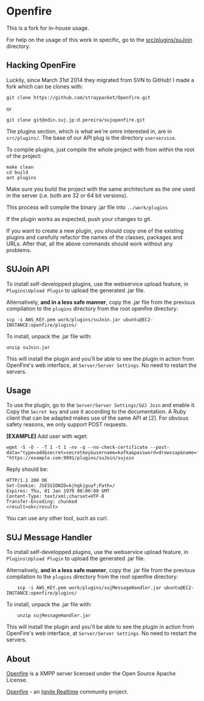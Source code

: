 Openfire
========

This is a fork for in-house usage.

For help on the usage of this work in specific, go to the <a href="src/plugins/suJoin/">src/plugins/suJoin</a> directory.

Hacking OpenFire
----------------

Luckily, since March 31st 2014 they migrated from SVN to GitHub! I made a fork which can be clones with:

	git clone https://github.com/straypacket/Openfire.git

or

	git clone git@odin.suj.jp:d.pereira/sujopenfire.git

The plugins section, which is what we're omre interested in, are in `src/plugins/`. The base of our API plug is the directory `userservice`.

To compile plugins, just compile the whole project with from within the root of the project:
	
	make clean
	cd build
	ant plugins
	
Make sure you build the project with the same architecture as the one used in the server (i.e. both are 32 or 64 bit versions).

This process will compile the binary .jar file into `../work/plugins`
	
If the plugin works as expected, push your changes to git.

If you want to create a new plugin, you should copy one of the existing plugins and carefully refactor the names of the classes, packages and URLs. After that, all the above commands should work without any problems.

SUJoin API
----------

To install self-developped plugins, use the webservice upload feature, in `Plugins\Upload Plugin` to upload the generated .jar file.

Alternatively, **and in a less safe manner**, copy the .jar file from the previous compilation to the `plugins` directory from the root openfire directory:

	scp -i AWS_KEY.pem work/plugins/suJoin.jar ubuntu@EC2-INSTANCE:openfire/plugins/
	
To install, unpack the .jar file with:

	unzip suJoin.jar
	
This will install the plugin and you'll be able to see the plugin in action from OpenFire's web interface, at `Server/Server Settings`. No need to restart the servers.

Usage
-----

To use the plugin, go to the `Server/Server Settings/SUJ Join` and enable it. Copy the `Secret key` and use it according to the documentation. A Ruby client that can be adapted makes use of the same API at [2].
For obvious safety reasons, we only support POST requests.

**[EXAMPLE]** Add user with wget:

	wget -S -O - -T 1 -t 1 -nv -q --no-check-certificate --post-data="type=add&secret=secretkey&username=kafka&password=drowssap&name=franz&email=franz@kafka.com" "https://example.com:9091/plugins/suJoin/sujoin

Reply should be:

	HTTP/1.1 200 OK
	Set-Cookie: JSESSIONID=kjhgkjguyf;Path=/
  	Expires: Thu, 01 Jan 1970 00:00:00 GMT
  	Content-Type: text/xml;charset=UTF-8
	Transfer-Encoding: chunked
	<result>ok</result>	

You can use any other tool, such as curl.

SUJ Message Handler
-------------------

To install self-developped plugins, use the webservice upload feature, in `Plugins\Upload Plugin` to upload the generated .jar file.

Alternatively, **and in a less safe manner**, copy the .jar file from the previous compilation to the `plugins` directory from the root openfire directory:

        scp -i AWS_KEY.pem work/plugins/sujMessageHandler.jar ubuntu@EC2-INSTANCE:openfire/plugins/

To install, unpack the .jar file with:

        unzip sujMessageHandler.jar

This will install the plugin and you'll be able to see the plugin in action from OpenFire's web interface, at `Server/Server Settings`. No need to restart the servers.

About
-----

[Openfire] is a XMPP server licensed under the Open Source Apache License.

[Openfire] - an [Ignite Realtime] community project.

[Openfire]: http://www.igniterealtime.org/projects/openfire/index.jsp
[Ignite Realtime]: http://www.igniterealtime.org
[XMPP (Jabber)]: http://xmpp.org/
